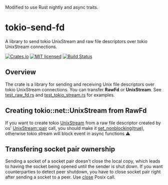 Modified to use Rust nightly and async traits.

# tokio-send-fd

A library to send tokio UnixStream and raw file descriptors over tokio UnixStream connections.

[![Crates.io][crates-badge]][crates-url]
[![MIT licensed][mit-badge]][mit-url]
[![Build Status][actions-badge]][actions-url]

[crates-badge]: https://img.shields.io/crates/v/tokio-send-fd.svg
[crates-url]: https://crates.io/crates/tokio-send-fd
[mit-badge]: https://img.shields.io/badge/license-MIT-blue.svg
[mit-url]: https://github.com/alexander-smoktal/tokio-send-fd/blob/main/LICENSE
[actions-badge]: https://github.com/alexander-smoktal/tokio-send-fd/actions/workflows/rust.yml/badge.svg
[actions-url]: https://github.com/alexander-smoktal/tokio-send-fd/actions/workflows/rust.yml

## Overview
The crate is a library for sending and receiving Unix file descriptors over tokio UnixStream connections.
You can transfer **RawFd** or **UnixStream**. See [test_raw_fd.rs](./tests/test_raw_fd.rs) and [test_tokio_stream.rs](./tests/test_tokio_stream.rs) for examples.

## Creating **tokio::net::UnixStream** from **RawFd**
If you want to create tokio [UnixStream](https://docs.rs/tokio/latest/tokio/net/struct.UnixStream.html) from a raw file descriptor created by
os' [UnixStream::pair](https://docs.rs/tokio/latest/tokio/net/struct.UnixStream.html#method.pair) call, you should make it
[set_nonblocking(true)](https://doc.rust-lang.org/stable/std/os/unix/net/struct.UnixStream.html#method.set_nonblocking), otherwise tokio stream will block event
in async functions ⚠️

## Transfering socket pair ownership
Sending a socket of a socket pair doesn't close the local copy, which leads to having the socket being
opened until the sender is shut down.
If you want counterparties to detect peer shutdown, you have to close socket pair right after sending
a socket to a peer.
Use [close](https://docs.rs/nix/latest/nix/unistd/fn.close.html) Posix call.
